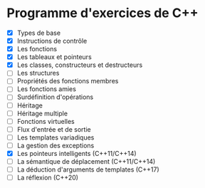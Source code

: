 # Programme d'exercices de C++

- [x] Types de base
- [x] Instructions de contrôle
- [x] Les fonctions 
- [x] Les tableaux et pointeurs
- [x] Les classes, constructeurs et destructeurs
- [ ] Les structures
- [ ] Propriétés des fonctions membres
- [ ] Les fonctions amies
- [ ] Surdéfinition d'opérations
- [ ] Héritage
- [ ] Héritage multiple
- [ ] Fonctions virtuelles
- [ ] Flux d'entrée et de sortie
- [ ] Les templates variadiques
- [ ] La gestion des exceptions
- [x] Les pointeurs intelligents (C++11/C++14)
- [ ] La sémantique de déplacement (C++11/C++14)
- [ ] La déduction d'arguments de templates (C++17)
- [ ] La réflexion (C++20)